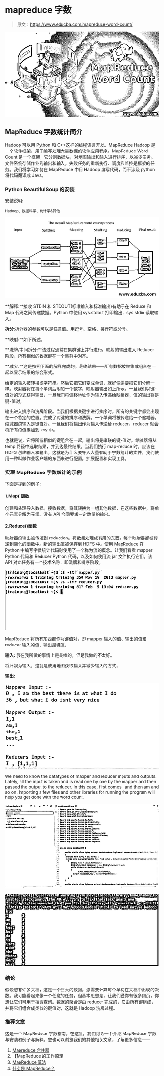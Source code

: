 # mapreduce 字数

> 原文：<https://www.educba.com/mapreduce-word-count/>

![MapReduce Word Count](img/de0ff1c49addb15d5a00eb5178efbf57.png)



## MapReduce 字数统计简介

Hadoop 可以用 Python 和 C++这样的编程语言开发。MapReduce Hadoop 是一个软件框架，用于编写处理大量数据的软件应用程序。MapReduce Word Count 是一个框架，它分割数据块，对地图输出和输入进行排序，以减少任务。文件系统存储作业的输出和输入。失败任务的重新执行、调度和监控是框架的任务。我们将学习如何在 MapReduce 中用 Hadoop 编写代码，而不涉及 python 将代码翻译成 Java。

### Python BeautifulSoup 的安装

安装说明:

<small>Hadoop、数据科学、统计学&其他</small>

![map flowchart](img/3423098d5407b2d21728e69ac6fabf07.png)



**解释:**接收 STDIN 和 STDOUT(标准输入和标准输出)有助于在 Reduce 和 Map 代码之间传递数据。Python 中使用 sys.stdout 打印输出，sys stdin 读取输入。

**拆分**:拆分器的参数可以是任意值。用逗号、空格、换行符或分号。

**映射:**如下所述。

**洗牌/中间拆分:**该过程通常在集群键上并行进行。映射的输出进入 Reducer 阶段，所有相似的数据键在一个集群中对齐。

**减少:**这是按照下面的解释完成的。最终结果——所有数据被聚集或组合在一起以显示结果的综合形式。

给定的输入被转换成字符串。然后它把它们变成单词，就好像需要把它们分解一样。映射器将在每个单词后附加一个数字，映射器输出如上所示。一旦我们以键-值对的形式获得输出，一旦我们将偏移地址作为输入传递给映射器，值的输出将是键-值对。

输出进入排序和洗牌阶段。当我们根据关键字进行排序时，所有的关键字都会出现在一个特定的位置。完成了对键的排序和洗牌。一个单词将被传递给一个缩减器。缩减器的输入是键值对。一旦我们将输出作为输入传递给 reducer，reducer 就会将所有的值累加到 key 中。

也就是说，它将所有相似的键组合在一起，输出将是串联的键-值对。缩减器将从 temp 路径中选取结果，并到达最终结果。当我们执行 map-reduce 时，应该在 HDFS 创建输入和输出。这就是为什么要导入大量有助于字数统计的文件。我们使用一种叫做作业客户端的东西来进行配置。扩展配置和实现工具。

### 实现 MapReduce 字数统计的示例

下面是提到的例子:

#### 1.Map()函数

创建和处理导入数据。接收数据，将其转换为一组其他数据，在这些数据中，将单个元素分解为元组。没有 API 合同要求一定数量的输出。

#### 2.Reduce()函数

映射器的输出被传递到 reduction。将数据处理成有用的东西。每个映射器都被传递到简化的函数中。新的输出值被保存到 HDFS 中。使用 MapReduce 在 Python 中编写字数统计代码时使用了一个称为流的概念。让我们看看 mapper Python 代码和 Reducer Python 代码，以及如何使用流 jar 文件执行它们。该 API 对此任务有一个技术名称，即洗牌和排序阶段。

![MapReduce Word Count1](img/a70896bc29b2148d34ca4ad580dedf0d.png)



MapReduce 将所有东西都作为键值对，即 mapper 输入的值、输出的值和 reducer 输入的值，输出是键值。

**输入:**
我在我所做的事情上是最棒的，但是我做的不太好。

将此视为输入，这就是使用地图获取输入并减少输入的方式。

**输出:**

![Mappers Input](img/8ca917a49dace49cedd9c81980d46a2c.png)



We need to know the datatypes of mapper and reducer inputs and outputs.
Lately, all the input is taken and is read one by one by the mapper and then passed the output to the reducer. In this case, first comes I and then am and so on. Importing a few files and other libraries for running the program will help you get done with the word count.

![MapReduce Word Count3](img/6da28822b56a3ca933eba69454d477cb.png)



![MapReduce Word Count4](img/5b0a8b02b08f2f10a02497c47278b68c.png)



### 结论

假设您有许多文档，这是一个巨大的数据。您需要计算每个单词在文档中出现的次数。我可能看起来像一个任意的任务，但基本思想是，让我们说你有很多网页，你想让它们可用于搜索查询。数据的聚合是由 reducer 完成的，它由所有键组成，并将它们组合成类似的键值对，这就是 Hadoop 洗牌过程。

### 推荐文章

这是一个 MapReduce 字数指南。在这里，我们讨论一个介绍 MapReduce 字数与安装和例子与解释。您也可以浏览我们的其他相关文章，了解更多信息——

1.  [Mapreduce 合并器](https://www.educba.com/mapreduce-combiner/)
2.  【MapReduce 的工作原理
3.  [MapReduce 算法](https://www.educba.com/mapreduce-algorithms/)
4.  [什么是 MapReduce？](https://www.educba.com/what-is-mapreduce/)





